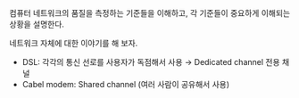 컴퓨터 네트워크의 품질을 측정하는 기준들을 이해하고, 각 기준들이 중요하게 이해되는 상황을 설명한다.

네트워크 자체에 대한 이야기를 해 보자.

- DSL: 각각의 통신 선로를 사용자가 독점해서 사용 → Dedicated channel 전용 채널
- Cabel modem: Shared channel (여러 사람이 공유해서 사용)
